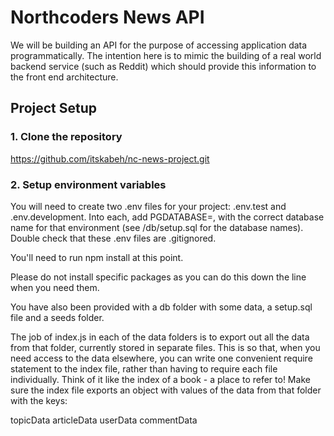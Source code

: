 # Northcoders News API

We will be building an API for the purpose of accessing application data programmatically. The intention here is to mimic the building of a real world backend service (such as Reddit) which should provide this information to the front end architecture.

## Project Setup

### 1. Clone the repository 

https://github.com/itskabeh/nc-news-project.git

### 2. Setup environment variables

You will need to create two .env files for your project: .env.test and .env.development. Into each, add PGDATABASE=, with the correct database name for that environment (see /db/setup.sql for the database names). Double check that these .env files are .gitignored.

You'll need to run npm install at this point.

Please do not install specific packages as you can do this down the line when you need them.

You have also been provided with a db folder with some data, a setup.sql file and a seeds folder.

The job of index.js in each of the data folders is to export out all the data from that folder, currently stored in separate files. This is so that, when you need access to the data elsewhere, you can write one convenient require statement to the index file, rather than having to require each file individually. Think of it like the index of a book - a place to refer to! Make sure the index file exports an object with values of the data from that folder with the keys:

topicData
articleData
userData
commentData

